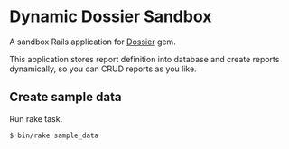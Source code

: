 Dynamic Dossier Sandbox
================

A sandbox Rails application for [Dossier](https://github.com/adamhunter/dossier) gem.

This application stores report definition into database and create reports dynamically, so you can CRUD reports as you like.

## Create sample data

Run rake task.

````
$ bin/rake sample_data
````
